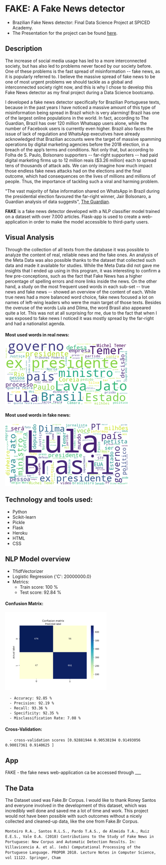 # FAKE: A Fake News detector
- Brazilian Fake News detector: Final Data Science Project at SPICED Academy. 
- The Presentation for the project can be found [here](https://my.visme.co/view/pvgoqz1e-spiced-final-project).

## Description
The increase of social media usage has led to a more interconnected society, but has also led to problems never faced by our society before. One of these problems is the fast spread of misinformation -- fake news, as it is popularly referred to. I believe the massive spread of fake news to be one of most urgent problems we should tackle as a global and interconnected society right now, and this is why I chose to develop this Fake News detector as my final project during a Data Science bootcamp. 

I developed a fake news detector specifically for Brazilian Portuguese texts, because in the past years I have noticed a massive amount of this type of misinformation being spread in Brazil which is very alarming! Brazil has one of the largest online populations in the world. In fact, according to The Guardian, Brazil has over 120 million Whatsapp users alone, while the number of Facebook users is currently even higher. Brazil also faces the issue of lack of regulation and WhatsApp executives have already acknowledged that Brazilian accounts were the target of massive spamming operations by digital marketing agencies before the 2018 election, in a breach of the app’s terms and conditions. Not only that, but according to Folha de S. Paulo, Bolsonaro supporters --  far-right supporters -- had paid digital marketing firms up to 12 million reais ($3.26 million) each to spread tens of thousands of attack ads. We can only imagine how much impact those endless fake news attacks had on the elections and the final outcome, which had consequences on the lives of millions and millions of people. Thus, the importance of tackling such a viral and harming problem.

"The vast majority of false information shared on WhatsApp in Brazil during the presidential election favoured the far-right winner, Jair Bolsonaro, a Guardian analysis of data suggests", [The Guardian](https://www.theguardian.com/world/2019/oct/30/whatsapp-fake-news-brazil-election-favoured-jair-bolsonaro-analysis-suggests).

**FAKE** is a fake news detector developed with a NLP classifier model trained on a dataset with over 7.000 articles. Flask-app is used to create a web-application in order to make the model accessible to third-party users. 

## Visual Analysis
Through the collection of all texts from the database it was possible to analyze the content of real, reliable news and the fake ones. An analysis of the Meta Data was also possible thanks to the dataset that collected such data and made it available for studies. While the Meta Data did not gave me insights that I ended up using in this program, it was interesting to confirm a few pre-conceptions, such as the fact that Fake News has a higher percentage of spelling errors and more links inside the news. On the other hand, a study on the most frequent used words in each sub-set -- true news and fake news -- showed an overview of the content of each. While true news had a more balanced word choice, fake news focused a lot on names of left-wing leaders who were the main target of those texts. Besides the overuse of the words Lula and Dilma, the word Brasil also appeared quite a lot. This was not at all surprising for me, due to the fact that when I was exposed to fake news I noticed it was mostly spread by the far-right and had a nationalist agenda. 

#### Most used words in real news:
  <img src="https://github.com/brauliotegui/FAKE/blob/master/images/real_truncatednews_wordcloud.png">
  

#### Most used words in fake news:
  <img src="https://github.com/brauliotegui/FAKE/blob/master/images/fakenews_wordcloud.png">

## Technology and tools used:
* Python
* Scikit-learn
* Pickle
* Flask
* Heroku
* HTML
* CSS
 
 ## NLP Model overview
 
 * TfidfVectorizer
 * Logistic Regression {'C': 20000000.0}
 * Metrics:
      - Train score: 100 %
      - Test score: 92.84 %
  
  #### Confusion Matrix:
  <img src="https://github.com/brauliotegui/FAKE/blob/master/images/confusion_matrix.png" width="65%" height="65%">
  
      - Accuracy: 92.85 %
      - Precision: 92.19 %
      - Recall: 93.36 %
      - Specificity: 92.35 %
      - Misclassification Rate: 7.08 %
      
 #### Cross-Validation:
 
      - cross-validation scores [0.92881944 0.90538194 0.91493056 0.90017361 0.9140625 ]
      
     
## App
FAKE - the fake news web-application ca be accessed through ___

## The Data
The Dataset used was Fake.Br Corpus. I would like to thank Roney Santos and everyone involved in the development of this dataset, which was incredibly well done and saved me a lot of time and work. This project would not have been possible with such outcomes without a nicely collected and cleaned-up data, like the one from Fake.Br Corpus.

``Monteiro R.A., Santos R.L.S., Pardo T.A.S., de Almeida T.A., Ruiz E.E.S., Vale O.A. (2018) Contributions to the Study of Fake News in Portuguese: New Corpus and Automatic Detection Results. In: Villavicencio A. et al. (eds) Computational Processing of the Portuguese Language. PROPOR 2018. Lecture Notes in Computer Science, vol 11122. Springer, Cham``
